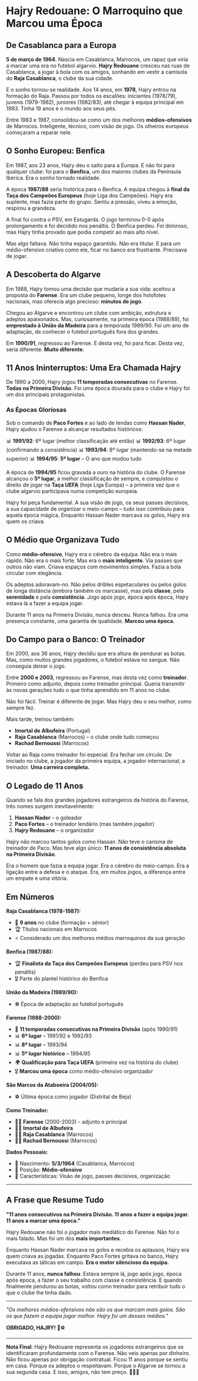 # Hajry Redouane: O Marroquino que Marcou uma Época

## De Casablanca para a Europa

**5 de março de 1964**. Nascia em Casablanca, Marrocos, um rapaz que viria a marcar uma era no futebol algarvio. **Hajry Redouane** cresceu nas ruas de Casablanca, a jogar à bola com os amigos, sonhando em vestir a camisola do **Raja Casablanca**, o clube da sua cidade.

E o sonho tornou-se realidade. Aos 14 anos, em **1978**, Hajry entrou na formação do Raja. Passou por todos os escalões: iniciantes (1978/79), juvenis (1979-1982), juniores (1982/83), até chegar à equipa principal em 1983. Tinha 19 anos e o mundo aos seus pés.

Entre 1983 e 1987, consolidou-se como um dos melhores **médios-ofensivos** de Marrocos. Inteligente, técnico, com visão de jogo. Os olheiros europeus começaram a reparar nele.

## O Sonho Europeu: Benfica

Em 1987, aos 23 anos, Hajry deu o salto para a Europa. E não foi para qualquer clube: foi para o **Benfica**, um dos maiores clubes da Península Ibérica. Era o sonho tornado realidade.

A época **1987/88** seria histórica para o Benfica. A equipa chegou à **final da Taça dos Campeões Europeus** (hoje Liga dos Campeões). Hajry era suplente, mas fazia parte do grupo. Sentiu a pressão, viveu a emoção, respirou a grandeza.

A final foi contra o PSV, em Estugarda. O jogo terminou 0-0 após prolongamento e foi decidido nos penáltis. O Benfica perdeu. Foi doloroso, mas Hajry tinha provado que podia competir ao mais alto nível.

Mas algo faltava. Não tinha espaço garantido. Não era titular. E para um médio-ofensivo criativo como ele, ficar no banco era frustrante. Precisava de jogar.

## A Descoberta do Algarve

Em 1988, Hajry tomou uma decisão que mudaria a sua vida: aceitou a proposta do **Farense**. Era um clube pequeno, longe dos holofotes nacionais, mas oferecia algo precioso: **minutos de jogo**.

Chegou ao Algarve e encontrou um clube com ambição, estrutura e adeptos apaixonados. Mas, curiosamente, na primeira época (1988/89), foi **emprestado à União da Madeira** para a temporada 1989/90. Foi um ano de adaptação, de conhecer o futebol português fora dos grandes.

Em **1990/91**, regressou ao Farense. E desta vez, foi para ficar. Desta vez, seria diferente. **Muito diferente.**

## 11 Anos Ininterruptos: Uma Era Chamada Hajry

De 1990 a 2000, Hajry jogou **11 temporadas consecutivas** no Farense. **Todas na Primeira Divisão.** Foi uma época dourada para o clube e Hajry foi um dos principais protagonistas.

### **As Épocas Gloriosas**

Sob o comando de **Paco Fortes** e ao lado de lendas como **Hassan Nader**, Hajry ajudou o Farense a alcançar resultados históricos:

📊 **1991/92**: 6º lugar (melhor classificação até então)
📊 **1992/93**: 6º lugar (confirmando a consistência)
📊 **1993/94**: 8º lugar (mantendo-se na metade superior)
📊 **1994/95**: **5º lugar** – O ano que mudou tudo

A época de **1994/95** ficou gravada a ouro na história do clube. O Farense alcançou o **5º lugar**, a melhor classificação de sempre, e conquistou o direito de jogar na **Taça UEFA** (hoje Liga Europa) – a primeira vez que o clube algarvio participava numa competição europeia.

Hajry foi peça fundamental. A sua visão de jogo, os seus passes decisivos, a sua capacidade de organizar o meio-campo – tudo isso contribuiu para aquela época mágica. Enquanto Hassan Nader marcava os golos, Hajry era quem os criava.

## O Médio que Organizava Tudo

Como **médio-ofensivo**, Hajry era o cérebro da equipa. Não era o mais rápido. Não era o mais forte. Mas era o **mais inteligente**. Via passes que outros não viam. Criava espaços com movimentos simples. Fazia a bola circular com elegância.

Os adeptos adoravam-no. Não pelos dribles espetaculares ou pelos golos de longa distância (embora também os marcasse), mas pela **classe**, pela **serenidade** e pela **consistência**. Jogo após jogo, época após época, Hajry estava lá a fazer a equipa jogar.

Durante 11 anos na Primeira Divisão, nunca desceu. Nunca falhou. Era uma presença constante, uma garantia de qualidade. **Marcou uma época.**

## Do Campo para o Banco: O Treinador

Em 2000, aos 36 anos, Hajry decidiu que era altura de pendurar as botas. Mas, como muitos grandes jogadores, o futebol estava no sangue. Não conseguia deixar o jogo.

Entre **2000 e 2003**, regressou ao Farense, mas desta vez como **treinador**. Primeiro como adjunto, depois como treinador principal. Queria transmitir às novas gerações tudo o que tinha aprendido em 11 anos no clube.

Não foi fácil. Treinar é diferente de jogar. Mas Hajry deu o seu melhor, como sempre fez.

Mais tarde, treinou também:
- **Imortal de Albufeira** (Portugal)
- **Raja Casablanca** (Marrocos) – o clube onde tudo começou
- **Rachad Bernoussi** (Marrocos)

Voltar ao Raja como treinador foi especial. Era fechar um círculo. De iniciado no clube, a jogador da primeira equipa, a jogador internacional, a treinador. **Uma carreira completa.**

## O Legado de 11 Anos

Quando se fala dos grandes jogadores estrangeiros da história do Farense, três nomes surgem inevitavelmente:
1. **Hassan Nader** – o goleador
2. **Paco Fortes** – o treinador lendário (mas também jogador)
3. **Hajry Redouane** – o organizador

Hajry não marcou tantos golos como Hassan. Não teve o carisma de treinador de Paco. Mas teve algo único: **11 anos de consistência absoluta na Primeira Divisão**.

Era o homem que fazia a equipa jogar. Era o cérebro do meio-campo. Era a ligação entre a defesa e o ataque. Era, em muitos jogos, a diferença entre um empate e uma vitória.

## Em Números

**Raja Casablanca (1978-1987):**
- 🎽 **9 anos** no clube (formação + sénior)
- 🏆 Títulos nacionais em Marrocos
- ⭐ Considerado um dos melhores médios marroquinos da sua geração

**Benfica (1987/88):**
- 🏆 **Finalista da Taça dos Campeões Europeus** (perdeu para PSV nos penáltis)
- 🎖️ Parte do plantel histórico do Benfica

**União da Madeira (1989/90):**
- ⚽ Época de adaptação ao futebol português

**Farense (1988-2000):**
- 🎽 **11 temporadas consecutivas na Primeira Divisão** (após 1990/91)
- 📊 **6º lugar** – 1991/92 e 1992/93
- 📊 **8º lugar** – 1993/94
- 📊 **5º lugar histórico** – 1994/95
- 🌍 **Qualificação para Taça UEFA** (primeira vez na história do clube)
- 🎖️ **Marcou uma época** como médio-ofensivo organizador

**São Marcos da Ataboeira (2004/05):**
- ⚽ Última época como jogador (Distrital de Beja)

**Como Treinador:**
- 👨‍🏫 **Farense** (2000-2003) – adjunto e principal
- 👨‍🏫 **Imortal de Albufeira**
- 👨‍🏫 **Raja Casablanca** (Marrocos)
- 👨‍🏫 **Rachad Bernoussi** (Marrocos)

**Dados Pessoais:**
- 📅 Nascimento: **5/3/1964** (Casablanca, Marrocos)
- 🎯 Posição: **Médio-ofensivo**
- 🧠 Características: Visão de jogo, passes decisivos, organização

---

## A Frase que Resume Tudo

**"11 anos consecutivos na Primeira Divisão. 11 anos a fazer a equipa jogar. 11 anos a marcar uma época."**

Hajry Redouane não foi o jogador mais mediático do Farense. Não foi o mais falado. Mas foi um dos **mais importantes**.

Enquanto Hassan Nader marcava os golos e recebia os aplausos, Hajry era quem criava as jogadas. Enquanto Paco Fortes gritava no banco, Hajry executava as táticas em campo. **Era o motor silencioso da equipa.**

Durante 11 anos, **nunca falhou**. Estava sempre lá, jogo após jogo, época após época, a fazer o seu trabalho com classe e consistência. E quando finalmente pendurou as botas, voltou como treinador para retribuir tudo o que o clube lhe tinha dado.

---

*"Os melhores médios-ofensivos não são os que marcam mais golos. São os que fazem a equipa jogar melhor. Hajry foi um desses médios."*

**OBRIGADO, HAJRY!** 🙏⚽

---

**Nota Final**: Hajry Redouane representa os jogadores estrangeiros que se identificaram profundamente com o Farense. Não veio apenas por dinheiro. Não ficou apenas por obrigação contratual. Ficou 11 anos porque se sentiu em casa. Porque os adeptos o respeitavam. Porque o Algarve se tornou a sua segunda casa. E isso, amigos, não tem preço. 🦁🇲🇦

